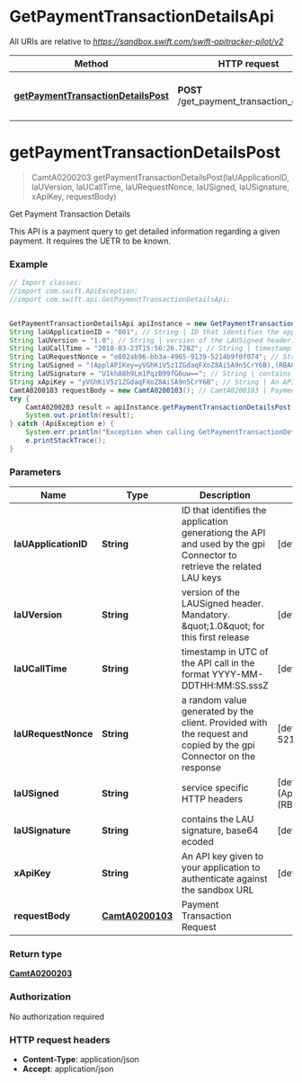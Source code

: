 # GetPaymentTransactionDetailsApi

All URIs are relative to *https://sandbox.swift.com/swift-apitracker-pilot/v2*

Method | HTTP request | Description
------------- | ------------- | -------------
[**getPaymentTransactionDetailsPost**](GetPaymentTransactionDetailsApi.md#getPaymentTransactionDetailsPost) | **POST** /get_payment_transaction_details | Get Payment Transaction Details


<a name="getPaymentTransactionDetailsPost"></a>
# **getPaymentTransactionDetailsPost**
> CamtA0200203 getPaymentTransactionDetailsPost(laUApplicationID, laUVersion, laUCallTime, laURequestNonce, laUSigned, laUSignature, xApiKey, requestBody)

Get Payment Transaction Details

This API is a payment query to get detailed information regarding a given payment. It requires the UETR to be known.

### Example
```java
// Import classes:
//import com.swift.ApiException;
//import com.swift.api.GetPaymentTransactionDetailsApi;


GetPaymentTransactionDetailsApi apiInstance = new GetPaymentTransactionDetailsApi();
String laUApplicationID = "001"; // String | ID that identifies the application generationg the API and used by the gpi Connector to retrieve the related LAU keys
String laUVersion = "1.0"; // String | version of the LAUSigned header. Mandatory. \"1.0\" for this first release
String laUCallTime = "2018-03-23T15:56:26.728Z"; // String | timestamp in UTC of the API call in the format YYYY-MM-DDTHH:MM:SS.sssZ
String laURequestNonce = "e802ab96-bb3a-4965-9139-5214b9f0f074"; // String | a random value generated by the client. Provided with the request and copied by the gpi Connector on the response
String laUSigned = "(ApplAPIKey=yVGhKiV5z1ZGdaqFXoZ8AiSA9n5CrY6B),(RBACRole=[FullViewer/Scope/cclabeb0])"; // String | service specific HTTP headers
String laUSignature = "U1khA8h9Lm1PqzB99fG6uw=="; // String | contains the LAU signature, base64 ecoded
String xApiKey = "yVGhKiV5z1ZGdaqFXoZ8AiSA9n5CrY6B"; // String | An API key given to your application to authenticate against the sandbox URL
CamtA0200103 requestBody = new CamtA0200103(); // CamtA0200103 | Payment Transaction Request
try {
    CamtA0200203 result = apiInstance.getPaymentTransactionDetailsPost(laUApplicationID, laUVersion, laUCallTime, laURequestNonce, laUSigned, laUSignature, xApiKey, requestBody);
    System.out.println(result);
} catch (ApiException e) {
    System.err.println("Exception when calling GetPaymentTransactionDetailsApi#getPaymentTransactionDetailsPost");
    e.printStackTrace();
}
```

### Parameters

Name | Type | Description  | Notes
------------- | ------------- | ------------- | -------------
 **laUApplicationID** | **String**| ID that identifies the application generationg the API and used by the gpi Connector to retrieve the related LAU keys | [default to 001]
 **laUVersion** | **String**| version of the LAUSigned header. Mandatory. \&quot;1.0\&quot; for this first release | [default to 1.0]
 **laUCallTime** | **String**| timestamp in UTC of the API call in the format YYYY-MM-DDTHH:MM:SS.sssZ | [default to 2018-03-23T15:56:26.728Z]
 **laURequestNonce** | **String**| a random value generated by the client. Provided with the request and copied by the gpi Connector on the response | [default to e802ab96-bb3a-4965-9139-5214b9f0f074]
 **laUSigned** | **String**| service specific HTTP headers | [default to (ApplAPIKey&#x3D;yVGhKiV5z1ZGdaqFXoZ8AiSA9n5CrY6B),(RBACRole&#x3D;[FullViewer/Scope/cclabeb0])]
 **laUSignature** | **String**| contains the LAU signature, base64 ecoded | [default to U1khA8h9Lm1PqzB99fG6uw&#x3D;&#x3D;]
 **xApiKey** | **String**| An API key given to your application to authenticate against the sandbox URL | [default to yVGhKiV5z1ZGdaqFXoZ8AiSA9n5CrY6B]
 **requestBody** | [**CamtA0200103**](CamtA0200103.md)| Payment Transaction Request |

### Return type

[**CamtA0200203**](CamtA0200203.md)

### Authorization

No authorization required

### HTTP request headers

 - **Content-Type**: application/json
 - **Accept**: application/json

